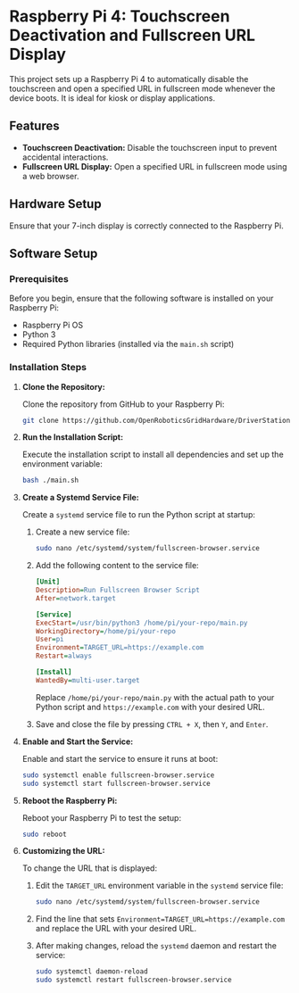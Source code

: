 # Raspberry Pi 4: Touchscreen Deactivation and Fullscreen URL Display

This project sets up a Raspberry Pi 4 to automatically disable the touchscreen and open a specified URL in fullscreen mode whenever the device boots. It is ideal for kiosk or display applications.

## Features

- **Touchscreen Deactivation:** Disable the touchscreen input to prevent accidental interactions.
- **Fullscreen URL Display:** Open a specified URL in fullscreen mode using a web browser.

## Hardware Setup

Ensure that your 7-inch display is correctly connected to the Raspberry Pi.

## Software Setup

### Prerequisites

Before you begin, ensure that the following software is installed on your Raspberry Pi:

- Raspberry Pi OS
- Python 3
- Required Python libraries (installed via the `main.sh` script)

### Installation Steps

1. **Clone the Repository:**

    Clone the repository from GitHub to your Raspberry Pi:

    ```bash
    git clone https://github.com/OpenRoboticsGridHardware/DriverStationHub.git
    ```



2. **Run the Installation Script:**

    Execute the installation script to install all dependencies and set up the environment variable:

    ```bash
    bash ./main.sh
    ```

3. **Create a Systemd Service File:**

    Create a `systemd` service file to run the Python script at startup:

    1. Create a new service file:

        ```bash
        sudo nano /etc/systemd/system/fullscreen-browser.service
        ```

    2. Add the following content to the service file:

        ```ini
        [Unit]
        Description=Run Fullscreen Browser Script
        After=network.target

        [Service]
        ExecStart=/usr/bin/python3 /home/pi/your-repo/main.py
        WorkingDirectory=/home/pi/your-repo
        User=pi
        Environment=TARGET_URL=https://example.com
        Restart=always

        [Install]
        WantedBy=multi-user.target
        ```

        Replace `/home/pi/your-repo/main.py` with the actual path to your Python script and `https://example.com` with your desired URL.

    3. Save and close the file by pressing `CTRL + X`, then `Y`, and `Enter`.

4. **Enable and Start the Service:**

    Enable and start the service to ensure it runs at boot:

    ```bash
    sudo systemctl enable fullscreen-browser.service
    sudo systemctl start fullscreen-browser.service
    ```

5. **Reboot the Raspberry Pi:**

    Reboot your Raspberry Pi to test the setup:

    ```bash
    sudo reboot
    ```

6. **Customizing the URL:**

    To change the URL that is displayed:

    1. Edit the `TARGET_URL` environment variable in the `systemd` service file:

        ```bash
        sudo nano /etc/systemd/system/fullscreen-browser.service
        ```

    2. Find the line that sets `Environment=TARGET_URL=https://example.com` and replace the URL with your desired URL.

    3. After making changes, reload the `systemd` daemon and restart the service:

        ```bash
        sudo systemctl daemon-reload
        sudo systemctl restart fullscreen-browser.service
        ```
